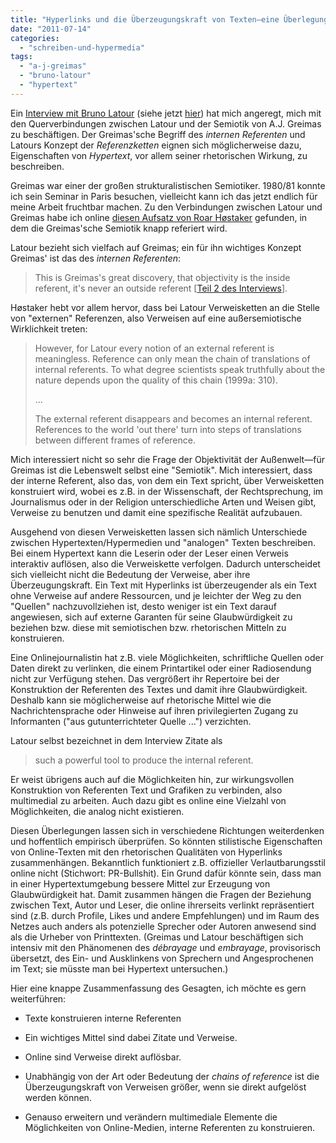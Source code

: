 ```yaml
---
title: "Hyperlinks und die Überzeugungskraft von Texten—eine Überlegung"
date: "2011-07-14"
categories: 
  - "schreiben-und-hypermedia"
tags: 
  - "a-j-greimas"
  - "bruno-latour"
  - "hypertext"
---
```


Ein [Interview mit Bruno Latour](http://archjournal.wustl.edu/node/95 "Interview with Bruno Latour | Arch Literary Journal") (siehe jetzt [hier](http://wittenbrink.net/lostandfound/2011/07/hyperlinks-und-die-uberzeugungskraft-von-texteneine-uberlegung/arch-literary-journal-_-bruno-latour/)) hat mich angeregt, mich mit den Querverbindungen zwischen Latour und der Semiotik von A.J. Greimas zu beschäftigen. Der Greimas'sche Begriff des _internen Referenten_ und Latours Konzept der _Referenzketten_ eignen sich möglicherweise dazu, Eigenschaften von _Hypertext_, vor allem seiner rhetorischen Wirkung, zu beschreiben.

Greimas war einer der großen strukturalistischen Semiotiker. 1980/81 konnte ich sein Seminar in Paris besuchen, vielleicht kann ich das jetzt endlich für meine Arbeit fruchtbar machen. Zu den Verbindungen zwischen Latour und Greimas habe ich online [diesen Aufsatz von Roar Høstaker](http://ansatte.hil.no/roarh/artiklar/latouroggreimas.htm "Latour - Semiotics and Science Studies") gefunden, in dem die Greimas'sche Semiotik knapp referiert wird.

Latour bezieht sich vielfach auf Greimas; ein für ihn wichtiges Konzept Greimas' ist das des _internen Referenten_:

> This is Greimas's great discovery, that objectivity is the inside referent, it's never an outside referent \[[Teil 2 des Interviews](http://archjournal.wustl.edu/node/96 "Interview with Bruno Latour, 2 | Arch Literary Journal")\].

Høstaker hebt vor allem hervor, dass bei Latour Verweisketten an die Stelle von "externen" Referenzen, also Verweisen auf eine außersemiotische Wirklichkeit treten:

> However, for Latour every notion of an external referent is meaningless. Reference can only mean the chain of translations of internal referents. To what degree scientists speak truthfully about the nature depends upon the quality of this chain (1999a: 310).
> 
> ...
> 
> The external referent disappears and becomes an internal referent. References to the world 'out there' turn into steps of translations between different frames of reference.

Mich interessiert nicht so sehr die Frage der Objektivität der Außenwelt—für Greimas ist die Lebenswelt selbst eine "Semiotik". Mich interessiert, dass der interne Referent, also das, von dem ein Text spricht, über Verweisketten konstruiert wird, wobei es z.B. in der Wissenschaft, der Rechtsprechung, im Journalismus oder in der Religion unterschiedliche Arten und Weisen gibt, Verweise zu benutzen und damit eine spezifische Realität aufzubauen.

Ausgehend von diesen Verweisketten lassen sich nämlich Unterschiede zwischen Hypertexten/Hypermedien und "analogen" Texten beschreiben. Bei einem Hypertext kann die Leserin oder der Leser einen Verweis interaktiv auflösen, also die Verweiskette verfolgen. Dadurch unterscheidet sich vielleicht nicht die Bedeutung der Verweise, aber ihre Überzeugungskraft. Ein Text mit Hyperlinks ist überzeugender als ein Text ohne Verweise auf andere Ressourcen, und je leichter der Weg zu den "Quellen" nachzuvollziehen ist, desto weniger ist ein Text darauf angewiesen, sich auf externe Garanten für seine Glaubwürdigkeit zu beziehen bzw. diese mit semiotischen bzw. rhetorischen Mitteln zu konstruieren.

Eine Onlinejournalistin hat z.B. viele Möglichkeiten, schriftliche Quellen oder Daten direkt zu verlinken, die einem Printartikel oder einer Radiosendung nicht zur Verfügung stehen. Das vergrößert ihr Repertoire bei der Konstruktion der Referenten des Textes und damit ihre Glaubwürdigkeit. Deshalb kann sie möglicherweise auf rhetorische Mittel wie die Nachrichtensprache oder Hinweise auf ihren privilegierten Zugang zu Informanten ("aus gutunterrichteter Quelle ...") verzichten.

Latour selbst bezeichnet in dem Interview Zitate als

> such a powerful tool to produce the internal referent.

Er weist übrigens auch auf die Möglichkeiten hin, zur wirkungsvollen Konstruktion von Referenten Text und Grafiken zu verbinden, also multimedial zu arbeiten. Auch dazu gibt es online eine Vielzahl von Möglichkeiten, die analog nicht existieren.

Diesen Überlegungen lassen sich in verschiedene Richtungen weiterdenken und hoffentlich empirisch überprüfen. So könnten stilistische Eigenschaften von Online-Texten mit den rhetorischen Qualitäten von Hyperlinks zusammenhängen. Bekanntlich funktioniert z.B. offizieller Verlautbarungsstil online nicht (Stichwort: PR-Bullshit). Ein Grund dafür könnte sein, dass man in einer Hypertextumgebung bessere Mittel zur Erzeugung von Glaubwürdigkeit hat. Damit zusammen hängen die Fragen der Beziehung zwischen Text, Autor und Leser, die online ihrerseits verlinkt repräsentiert sind (z.B. durch Profile, Likes und andere Empfehlungen) und im Raum des Netzes auch anders als potenzielle Sprecher oder Autoren anwesend sind als die Urheber von Printtexten. (Greimas und Latour beschäftigen sich intensiv mit den Phänomenen des _débrayage_ und _embrayage_, provisorisch übersetzt, des Ein- und Ausklinkens von Sprechern und Angesprochenen im Text; sie müsste man bei Hypertext untersuchen.)

Hier eine knappe Zusammenfassung des Gesagten, ich möchte es gern weiterführen:

- Texte konstruieren interne Referenten
    
- Ein wichtiges Mittel sind dabei Zitate und Verweise.
    
- Online sind Verweise direkt auflösbar.
    
- Unabhängig von der Art oder Bedeutung der _chains of reference_ ist die Überzeugungskraft von Verweisen größer, wenn sie direkt aufgelöst werden können.
    
- Genauso erweitern und verändern multimediale Elemente die Möglichkeiten von Online-Medien, interne Referenten zu konstruieren.
